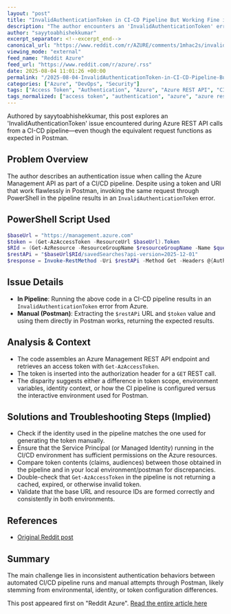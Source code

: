 ```yaml
---
layout: "post"
title: "InvalidAuthenticationToken in CI-CD Pipeline But Working Fine in Postman"
description: "The author encounters an 'InvalidAuthenticationToken' error when executing an Azure REST API call within a CI-CD pipeline, while the same request with equivalent tokens and URLs works properly in Postman. The post shares PowerShell code used and highlights differences observed between pipeline and manual requests."
author: "sayytoabhishekkumar"
excerpt_separator: <!--excerpt_end-->
canonical_url: "https://www.reddit.com/r/AZURE/comments/1mhac2s/invalidauthenticationtoken_in_cicd_pipeline_but/"
viewing_mode: "external"
feed_name: "Reddit Azure"
feed_url: "https://www.reddit.com/r/azure/.rss"
date: 2025-08-04 11:01:26 +00:00
permalink: "/2025-08-04-InvalidAuthenticationToken-in-CI-CD-Pipeline-But-Working-Fine-in-Postman.html"
categories: ["Azure", "DevOps", "Security"]
tags: ["Access Token", "Authentication", "Azure", "Azure REST API", "CI/CD", "Community", "DevOps", "Get AzAccessToken", "Invoke RestMethod", "Pipeline", "Postman", "PowerShell", "Security"]
tags_normalized: ["access token", "authentication", "azure", "azure rest api", "cislashcd", "community", "devops", "get azaccesstoken", "invoke restmethod", "pipeline", "postman", "powershell", "security"]
---
```


Authored by sayytoabhishekkumar, this post explores an 'InvalidAuthenticationToken' issue encountered during Azure REST API calls from a CI-CD pipeline—even though the equivalent request functions as expected in Postman.<!--excerpt_end-->

## Problem Overview

The author describes an authentication issue when calling the Azure Management API as part of a CI/CD pipeline. Despite using a token and URI that work flawlessly in Postman, invoking the same request through PowerShell in the pipeline results in an `InvalidAuthenticationToken` error.

## PowerShell Script Used

```powershell
$baseUrl = "https://management.azure.com"
$token = (Get-AzAccessToken -ResourceUrl $baseUrl).Token
$RId = (Get-AzResource -ResourceGroupName $resourceGroupName -Name $queryPackName).ResourceId
$restAPi = "$baseUrl$RId/savedSearches?api-version=2025-12-01"
$response = Invoke-RestMethod -Uri $restAPi -Method Get -Headers @{Authorization = "Bearer $token"}
```

## Issue Details

- **In Pipeline**: Running the above code in a CI-CD pipeline results in an `InvalidAuthenticationToken` error from Azure.
- **Manual (Postman)**: Extracting the `$restAPi` URL and `$token` value and using them directly in Postman works, returning the expected results.

## Analysis & Context

- The code assembles an Azure Management REST API endpoint and retrieves an access token with `Get-AzAccessToken`.
- The token is inserted into the authorization header for a `GET` REST call.
- The disparity suggests either a difference in token scope, environment variables, identity context, or how the CI pipeline is configured versus the interactive environment used for Postman.

## Solutions and Troubleshooting Steps (Implied)

- Check if the identity used in the pipeline matches the one used for generating the token manually.
- Ensure that the Service Principal (or Managed Identity) running in the CI/CD environment has sufficient permissions on the Azure resources.
- Compare token contents (claims, audiences) between those obtained in the pipeline and in your local environment/postman for discrepancies.
- Double-check that `Get-AzAccessToken` in the pipeline is not returning a cached, expired, or otherwise invalid token.
- Validate that the base URL and resource IDs are formed correctly and consistently in both environments.

## References

- [Original Reddit post](https://www.reddit.com/r/AZURE/comments/1mhac2s/invalidauthenticationtoken_in_cicd_pipeline_but/)

## Summary

The main challenge lies in inconsistent authentication behaviors between automated CI/CD pipeline runs and manual attempts through Postman, likely stemming from environmental, identity, or token configuration differences.

This post appeared first on "Reddit Azure". [Read the entire article here](https://www.reddit.com/r/AZURE/comments/1mhac2s/invalidauthenticationtoken_in_cicd_pipeline_but/)
